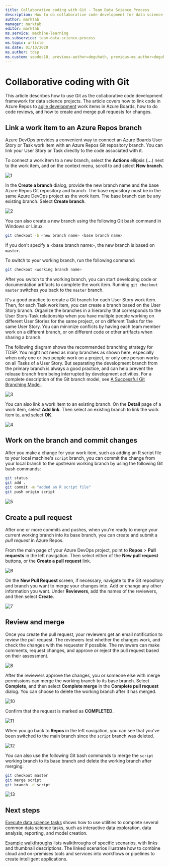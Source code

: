 ```yaml
---
title: Collaborative coding with Git - Team Data Science Process
description: How to do collaborative code development for data science projects using Git with agile planning.
author: marktab
manager: marktab
editor: marktab
ms.service: machine-learning
ms.subservice: team-data-science-process
ms.topic: article
ms.date: 01/10/2020
ms.author: tdsp
ms.custom: seodec18, previous-author=deguhath, previous-ms.author=deguhath
---
```



# Collaborative coding with Git

This article describes how to use Git as the collaborative code development framework for data science projects. The article covers how to link code in Azure Repos to [agile development](agile-development.md) work items in Azure Boards, how to do code reviews, and how to create and merge pull requests for changes.

## <a name='Linkaworkitemwithagitbranch-1'></a>Link a work item to an Azure Repos branch 

Azure DevOps provides a convenient way to connect an Azure Boards User Story or Task work item with an Azure Repos Git repository branch. You can link your User Story or Task directly to the code associated with it. 

To connect a work item to a new branch, select the **Actions** ellipsis (**...**) next to the work item, and on the context menu, scroll to and select **New branch**.  

![1](./media/collaborative-coding-with-git/1-sprint-board-view.png)

In the **Create a branch** dialog, provide the new branch name and the base Azure Repos Git repository and branch. The base repository must be in the same Azure DevOps project as the work item. The base branch can be any existing branch. Select **Create branch**. 

![2](./media/collaborative-coding-with-git/2-create-a-branch.png)

You can also create a new branch using the following Git bash command in Windows or Linux:

```bash
git checkout -b <new branch name> <base branch name>

```
If you don't specify a \<base branch name>, the new branch is based on `master`. 

To switch to your working branch, run the following command: 

```bash
git checkout <working branch name>
```

After you switch to the working branch, you can start developing code or documentation artifacts to complete the work item. Running `git checkout master` switches you back to the `master` branch.

It's a good practice to create a Git branch for each User Story work item. Then, for each Task work item, you can create a branch based on the User Story branch. Organize the branches in a hierarchy that corresponds to the User Story-Task relationship when you have multiple people working on different User Stories for the same project, or on different Tasks for the same User Story. You can minimize conflicts by having each team member work on a different branch, or on different code or other artifacts when sharing a branch. 

The following diagram shows the recommended branching strategy for TDSP. You might not need as many branches as shown here, especially when only one or two people work on a project, or only one person works on all Tasks of a User Story. But separating the development branch from the primary branch is always a good practice, and can help prevent the release branch from being interrupted by development activities. For a complete description of the Git branch model, see [A Successful Git Branching Model](https://nvie.com/posts/a-successful-git-branching-model/).

![3](./media/collaborative-coding-with-git/3-git-branches.png)

You can also link a work item to an existing branch. On the **Detail** page of a work item, select **Add link**. Then select an existing branch to link the work item to, and select **OK**. 

![4](./media/collaborative-coding-with-git/4-link-to-an-existing-branch.png)

## <a name='WorkonaBranchandCommittheChanges-2'></a>Work on the branch and commit changes 

After you make a change for your work item, such as adding an R script file to your local machine's `script` branch, you can commit the change from your local branch to the upstream working branch by using the following Git bash commands:

```bash
git status
git add .
git commit -m "added an R script file"
git push origin script
```

![5](./media/collaborative-coding-with-git/5-sprint-push-to-branch.png)

## <a name='CreateapullrequestonVSTS-3'></a>Create a pull request

After one or more commits and pushes, when you're ready to merge your current working branch into its base branch, you can create and submit a *pull request* in Azure Repos. 

From the main page of your Azure DevOps project, point to **Repos** > **Pull requests** in the left navigation. Then select either of the **New pull request** buttons, or the **Create a pull request** link.

![6](./media/collaborative-coding-with-git/6-spring-create-pull-request.png)

On the **New Pull Request** screen, if necessary, navigate to the Git repository and branch you want to merge your changes into. Add or change any other information you want. Under **Reviewers**, add the names of the reviewers, and then select **Create**. 

![7](./media/collaborative-coding-with-git/7-spring-send-pull-request.png)

## <a name='ReviewandMerge-4'></a>Review and merge

Once you create the pull request, your reviewers get an email notification to review the pull request. The reviewers test whether the changes work, and check the changes with the requester if possible. The reviewers can make comments, request changes, and approve or reject the pull request based on their assessment. 

![8](./media/collaborative-coding-with-git/8-add_comments.png)

After the reviewers approve the changes, you or someone else with merge permissions can merge the working branch to its base branch. Select **Complete**, and then select **Complete merge** in the **Complete pull request** dialog. You can choose to delete the working branch after it has merged. 

![10](./media/collaborative-coding-with-git/10-spring-complete-pullrequest.png)

Confirm that the request is marked as **COMPLETED**. 

![11](./media/collaborative-coding-with-git/11-spring-merge-pullrequest.png)

When you go back to **Repos** in the left navigation, you can see that you've been switched to the main branch since the `script` branch was deleted.

![12](./media/collaborative-coding-with-git/12-spring-branch-deleted.png)

You can also use the following Git bash commands to merge the `script` working branch to its base branch and delete the working branch after merging:

```bash
git checkout master
git merge script
git branch -d script
```

![13](./media/collaborative-coding-with-git/13-spring-branch-deleted-commandline.png)

## Next steps

[Execute data science tasks](execute-data-science-tasks.md) shows how to use utilities to complete several common data science tasks, such as interactive data exploration, data analysis, reporting, and model creation.

[Example walkthroughs](walkthroughs.md) lists walkthroughs of specific scenarios, with links and thumbnail descriptions. The linked scenarios illustrate how to combine cloud and on-premises tools and services into workflows or pipelines to create intelligent applications. 

